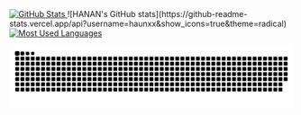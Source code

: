 
  <a href="#">
    <img height="190rem" alt="GitHub Stats" src="https://github-readme-stats.vercel.app/api?username=haunxx&show_icons=true&title_color=007acc&icon_color=007acc&text_color=007acc&bg_color=00000000&border_radius=15&border_color=00000000&count_private=true&hide=contribs&hide_rank=true"/>
      </a>
    ![HANAN's GitHub stats](https://github-readme-stats.vercel.app/api?username=haunxx&show_icons=true&theme=radical)

  <a href="#">
    <img height="190rem" alt="Most Used Languages" src="https://github-readme-stats.vercel.app/api/top-langs/?username=haunxx&langs_count=6&layout=compact&title_color=007acc&icon_color=007acc&text_color=007acc&bg_color=00000000&border_radius=15&border_color=00000000&hide=jupyter%20notebook"/>
  </a>
</div> 

<div> 
  <p align="center">
    <a href="#"><img title="Snake animation" src="snake.svg">
    </a>
  </p>
</div>



